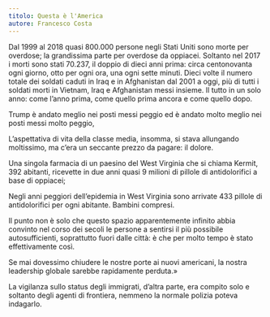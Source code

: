```yaml
---
titolo: Questa è l'America
autore: Francesco Costa
---
```


Dal 1999 al 2018 quasi 800.000 persone negli Stati Uniti sono morte per overdose; la grandissima parte per overdose da oppiacei. Soltanto nel 2017 i morti sono stati 70.237, il doppio di dieci anni prima: circa centonovanta ogni giorno, otto per ogni ora, una ogni sette minuti. Dieci volte il numero totale dei soldati caduti in Iraq e in Afghanistan dal 2001 a oggi, più di tutti i soldati morti in Vietnam, Iraq e Afghanistan messi insieme. Il tutto in un solo anno: come l’anno prima, come quello prima ancora e come quello dopo.

Trump è andato meglio nei posti messi peggio ed è andato molto meglio nei posti messi molto peggio,

L’aspettativa di vita della classe media, insomma, si stava allungando moltissimo, ma c’era un seccante prezzo da pagare: il dolore.

Una singola farmacia di un paesino del West Virginia che si chiama Kermit, 392 abitanti, ricevette in due anni quasi 9 milioni di pillole di antidolorifici a base di oppiacei;

Negli anni peggiori dell’epidemia in West Virginia sono arrivate 433 pillole di antidolorifici per ogni abitante. Bambini compresi.

Il punto non è solo che questo spazio apparentemente infinito abbia convinto nel corso dei secoli le persone a sentirsi il più possibile autosufficienti, soprattutto fuori dalle città: è che per molto tempo è stato effettivamente così.

Se mai dovessimo chiudere le nostre porte ai nuovi americani, la nostra leadership globale sarebbe rapidamente perduta.»

La vigilanza sullo status degli immigrati, d’altra parte, era compito solo e soltanto degli agenti di frontiera, nemmeno la normale polizia poteva indagarlo.
